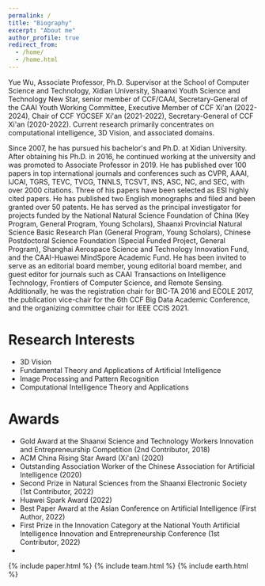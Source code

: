 ```yaml
---
permalink: /
title: "Biography"
excerpt: "About me"
author_profile: true
redirect_from: 
  - /home/
  - /home.html
---
```


Yue Wu, Associate Professor, Ph.D. Supervisor at the School of Computer Science and Technology, Xidian University, Shaanxi Youth Science and Technology New Star, senior member of CCF/CAAI, Secretary-General of the CAAI Youth Working Committee, Executive Member of CCF Xi'an (2022-2024), Chair of CCF YOCSEF Xi'an (2021-2022), Secretary-General of CCF Xi'an (2020-2022). Current research primarily concentrates on computational intelligence, 3D Vision, and associated domains.

Since 2007, he has pursued his bachelor's and Ph.D. at Xidian University. After obtaining his Ph.D. in 2016, he continued working at the university and was promoted to Associate Professor in 2019. He has published over 100 papers in top international journals and conferences such as CVPR, AAAI, IJCAI, TGRS, TEVC, TVCG, TNNLS, TCSVT, INS, ASC, NC, and SEC, with over 2000 citations. Three of his papers have been selected as ESI highly cited papers. He has published two English monographs and filed and been granted over 50 patents. He has served as the principal investigator for projects funded by the National Natural Science Foundation of China (Key Program, General Program, Young Scholars), Shaanxi Provincial Natural Science Basic Research Plan (General Program, Young Scholars), Chinese Postdoctoral Science Foundation (Special Funded Project, General Program), Shanghai Aerospace Science and Technology Innovation Fund, and the CAAI-Huawei MindSpore Academic Fund. He has been invited to serve as an editorial board member, young editorial board member, and guest editor for journals such as CAAI Transactions on Intelligence Technology, Frontiers of Computer Science, and Remote Sensing. Additionally, he was the registration chair for BIC-TA 2016 and ECOLE 2017, the publication vice-chair for the 6th CCF Big Data Academic Conference, and the organizing committee chair for IEEE CCIS 2021.

<h1>Research Interests</h1>

- 3D Vision
- Fundamental Theory and Applications of Artificial Intelligence
- Image Processing and Pattern Recognition
- Computational Intelligence Theory and Applications

<h1>Awards</h1>

- Gold Award at the Shaanxi Science and Technology Workers Innovation and Entrepreneurship Competition (2nd Contributor, 2018)
- ACM China Rising Star Award (Xi'an) (2020)
- Outstanding Association Worker of the Chinese Association for Artificial Intelligence (2020)
- Second Prize in Natural Sciences from the Shaanxi Electronic Society (1st Contributor, 2022)
- Huawei Spark Award (2022)
- Best Paper Award at the Asian Conference on Artificial Intelligence (First Author, 2022)
- First Prize in the Innovation Category at the National Youth Artificial Intelligence Innovation and Entrepreneurship Conference (1st Contributor, 2022)
- 
{% include paper.html %} 
{% include team.html %} 
{% include earth.html %} 
